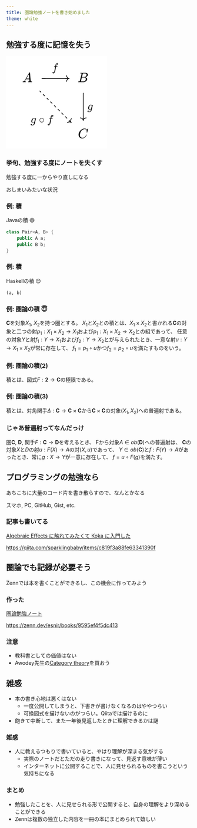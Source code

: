 ```yaml
---
title: 圏論勉強ノートを書き始めました
theme: white
---
```


## 勉強する度に記憶を失う

![](images/category.png)

### 挙句、勉強する度にノートを失くす

勉強する度に一からやり直しになる

おしまいみたいな状況

### 例: 積

Javaの積 😄

```Java
class Pair<A, B> {
    public A a;
    public B b;
}
```

### 例: 積

Haskellの積 😊

```Haskell
(a, b)
```

### 例: 圏論の積 😇

$\mathbf C$を対象$X_1$, $X_2$を持つ圏とする。
$X_1$と$X_2$との積とは、$X_1 \times X_2$と書かれる$\mathbf C$の対象と二つの射$p_1: X_1 \times X_2 \to X_1$および$p_1: X_1 \times X_2 \to X_2$との組であって、
任意の対象$Y$と射$f_1: Y \to X_1$および$f_2: Y \to X_2$とが与えられたとき、一意な射$u: Y \to X_1 \times X_2$が常に存在して、
$f_1 = p_1 \circ u$かつ$f_2 = p_2 \circ u$を満たすものをいう。

### 例: 圏論の積(2)

積とは、図式$F: \mathbf 2 \to \mathbf C$の極限である。

### 例: 圏論の積(3)

積とは、対角関手$\Delta: \mathbf C \to \mathbf C \times \mathbf C$から$\mathbf C \times \mathbf C$の対象$(X_1, X_2)$への普遍射である。

### じゃあ普遍射ってなんだっけ

圏$\mathbf C$, $\mathbf D$, 関手$F: \mathbf C \to \mathbf D$を考えるとき、
Fから対象$A \in ob(\mathbf D)$への普遍射は、
$\mathbf C$の対象$X$と$D$の射$u: F(X) \to A$の対$(X, u)$であって、
$Y \in ob(\mathbf C)$と$f: F(Y) \to A$があったとき、常に$g: X \to Y$が一意に存在して、
$f = u \circ F(g)$を満たす。

## プログラミングの勉強なら

あちこちに大量のコード片を書き散らすので、なんとかなる

スマホ, PC, GitHub, Gist, etc.

### 記事も書いてる

[Algebraic Effects に触れてみたくて Koka に入門した](https://qiita.com/sparklingbaby/items/c819f3a88fe63341390f)

https://qiita.com/sparklingbaby/items/c819f3a88fe63341390f

## 圏論でも記録が必要そう

Zennでは本を書くことができるし、この機会に作ってみよう

### 作った

[圏論勉強ノート](https://zenn.dev/esnir/books/9595ef4f5dc413)

https://zenn.dev/esnir/books/9595ef4f5dc413

### 注意

- 教科書としての価値はない
- Awodey先生の[Category theory](https://www.amazon.co.jp/Category-Theory-Oxford-Logic-Guides/dp/0199237182/ref=sr_1_1?__mk_ja_JP=%E3%82%AB%E3%82%BF%E3%82%AB%E3%83%8A&crid=2FW8DUEUW50EH&keywords=category+theory&qid=1698500707&sprefix=category+theory%2Caps%2C152&sr=8-1)を買おう

## 雑感

- 本の書き心地は悪くはない
    - 一度公開してしまうと、下書きが書けなくなるのはややつらい
    - 可換図式を描けないのがつらい。Qiitaでは描けるのに
- 飽きて中断して、また一年後見返したときに理解できるかは謎

### 雑感

- 人に教えるつもりで書いていると、やはり理解が深まる気がする
    - 実際のノートだとただの走り書きになって、見返す意味が薄い
    - インターネットに公開することで、人に見せられるものを書こうという気持ちになる

### まとめ

- 勉強したことを、人に見せられる形で公開すると、自身の理解をより深めることができる
- Zennは複数の独立した内容を一冊の本にまとめられて嬉しい


